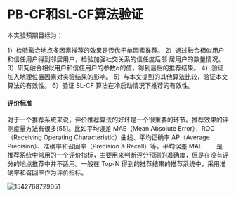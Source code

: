 # PB-CF和SL-CF算法验证

本实验预期目标为：

1）检验融合地点多因素推荐的效果是否优于单因素推荐。
2）通过融合相似用户和信任用户得到邻居用户，检验加强社交关系的信任度后邻
居用户的数量情况。
3）研究融合相似用户和信任用户的参数α的值，得到最后的推荐结果。
4）验证加入地理位置因素对实验结果的影响。
5）与本文提到的其他算法比较，验证本文算法的有效性。
6）验证 SL-CF 算法在冷启动情况下推荐的有效性。

#### 评价标准

对于一个推荐系统来说，评价推荐算法的好坏是一个很重要的环节。推荐效果的评测度量方法有很多[55]。比如平均误差 MAE（Mean Absolute Error），ROC（Receiving Operating Characteristic）曲线、平均正确率 AP（Average Precision）、准确率和召回率（Precision & Recall）等。平均误差 
MAE 
　　是推荐系统中常用的一个评价指标，主要用来判断评分预测的准确度，但是在没有评分的地点推荐中并不适用。一般在 Top-N 得到的推荐结果的推荐系统中，采用准确率和召回率作为评价指标。

![1542768729051](../../../../../AppData/Roaming/Typora/typora-user-images/1542768729051.png)





